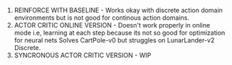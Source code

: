 1) REINFORCE WITH BASELINE - Works okay with discrete action domain environments but is not good for continous action domains.
2) ACTOR CRITIC ONLINE VERSION - Doesn't work properly in online mode i.e, learning at each step because its not so good for optimization for neural nets
                                 Solves CartPole-v0 but struggles on LunarLander-v2 Discrete.
3) SYNCRONOUS ACTOR CRITIC VERSION - WIP
